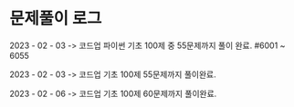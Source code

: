 # 문제풀이 로그
2023 - 02 - 03 -> 코드업 파이썬 기초 100제 중 55문제까지 풀이 완료. #6001 ~ 6055

2023 - 02 - 03 -> 코드업 기초 100제 55문제까지 풀이완료.

2023 - 02 - 06 -> 코드업 기초 100제 60문제까지 풀이완료.
